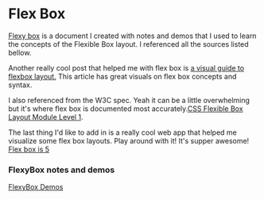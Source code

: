 # Flex Box
[Flexy box](https://github.com/kapena/FlexyBoxes/blob/master/flexyBox.mdown) is a document I created with notes and demos that I used to learn the concepts of the Flexible Box layout. I referenced all the sources listed bellow. 

Another really cool post that helped me with flex box is [a visual guide to flexbox layout.](https://scotch.io/tutorials/a-visual-guide-to-css3-flexbox-properties) This article has great visuals on flex box concepts and syntax.

I also referenced from the W3C spec. Yeah it can be a little overwhelming but it's where flex box is documented most accurately.[CSS Flexible Box Layout Module Level 1](http://www.w3.org/TR/css-flexbox-1/#flex-basis).

The last thing I'd like to add in is a really cool web app that helped me visualize some flex box layouts. Play around with it! It's supper awesome! [Flex box is 5](http://flexboxin5.com/)


### FlexyBox notes and demos
[FlexyBox Demos](https://github.com/kapena/FlexyBoxes/blob/master/flexyBox.mdown)
